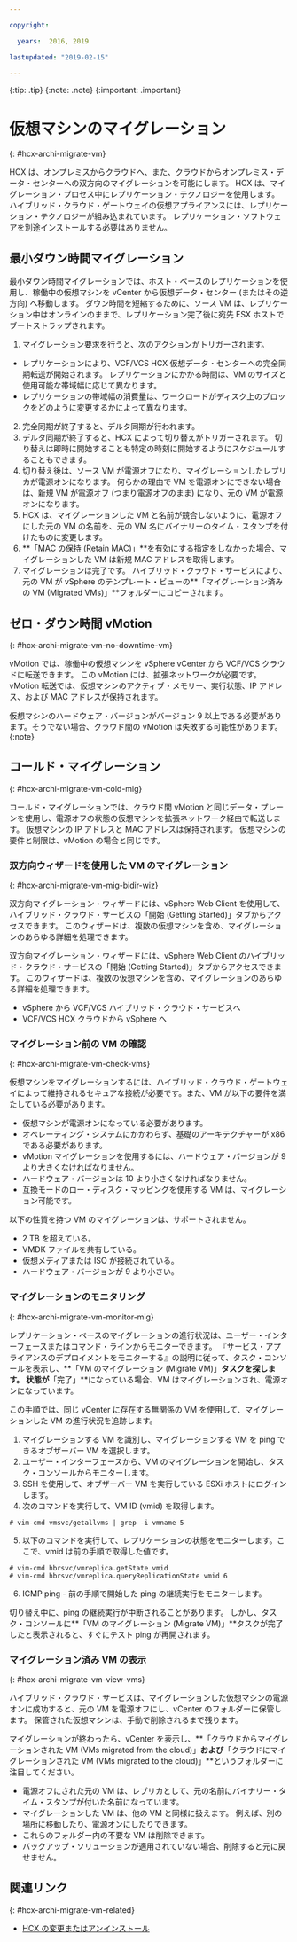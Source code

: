 ```yaml
---

copyright:

  years:  2016, 2019

lastupdated: "2019-02-15"

---
```


{:tip: .tip}
{:note: .note}
{:important: .important}

# 仮想マシンのマイグレーション
{: #hcx-archi-migrate-vm}

HCX は、オンプレミスからクラウドへ、また、クラウドからオンプレミス・データ・センターへの双方向のマイグレーションを可能にします。 HCX は、マイグレーション・プロセス中にレプリケーション・テクノロジーを使用します。 ハイブリッド・クラウド・ゲートウェイの仮想アプライアンスには、レプリケーション・テクノロジーが組み込まれています。 レプリケーション・ソフトウェアを別途インストールする必要はありません。

## 最小ダウン時間マイグレーション

最小ダウン時間マイグレーションでは、ホスト・ベースのレプリケーションを使用し、稼働中の仮想マシンを vCenter から仮想データ・センター (またはその逆方向) へ移動します。 ダウン時間を短縮するために、ソース VM は、レプリケーション中はオンラインのままで、レプリケーション完了後に宛先 ESX ホストでブートストラップされます。

1. マイグレーション要求を行うと、次のアクションがトリガーされます。
  * レプリケーションにより、VCF/VCS HCX 仮想データ・センターへの完全同期転送が開始されます。 レプリケーションにかかる時間は、VM のサイズと使用可能な帯域幅に応じて異なります。
  * レプリケーションの帯域幅の消費量は、ワークロードがディスク上のブロックをどのように変更するかによって異なります。
2. 完全同期が終了すると、デルタ同期が行われます。
3. デルタ同期が終了すると、HCX によって切り替えがトリガーされます。 切り替えは即時に開始することも特定の時刻に開始するようにスケジュールすることもできます。
4. 切り替え後は、ソース VM が電源オフになり、マイグレーションしたレプリカが電源オンになります。 何らかの理由で VM を電源オンにできない場合は、新規 VM が電源オフ (つまり電源オフのまま) になり、元の VM が電源オンになります。
5. HCX は、マイグレーションした VM と名前が競合しないように、電源オフにした元の VM の名前を、元の VM 名にバイナリーのタイム・スタンプを付けたものに変更します。
6. **「MAC の保持 (Retain MAC)」**を有効にする指定をしなかった場合、マイグレーションした VM は新規 MAC アドレスを取得します。
7. マイグレーションは完了です。 ハイブリッド・クラウド・サービスにより、元の VM が vSphere のテンプレート・ビューの**「マイグレーション済みの VM (Migrated VMs)」**フォルダーにコピーされます。

## ゼロ・ダウン時間 vMotion
{: #hcx-archi-migrate-vm-no-downtime-vm}

vMotion では、稼働中の仮想マシンを vSphere vCenter から VCF/VCS クラウドに転送できます。 この vMotion には、拡張ネットワークが必要です。 vMotion 転送では、仮想マシンのアクティブ・メモリー、実行状態、IP アドレス、および MAC アドレスが保持されます。

仮想マシンのハードウェア・バージョンがバージョン 9 以上である必要があります。そうでない場合、クラウド間の vMotion は失敗する可能性があります。
{:note}

## コールド・マイグレーション
{: #hcx-archi-migrate-vm-cold-mig}

コールド・マイグレーションでは、クラウド間 vMotion と同じデータ・プレーンを使用し、電源オフの状態の仮想マシンを拡張ネットワーク経由で転送します。 仮想マシンの IP アドレスと MAC アドレスは保持されます。 仮想マシンの要件と制限は、vMotion の場合と同じです。

### 双方向ウィザードを使用した VM のマイグレーション
{: #hcx-archi-migrate-vm-mig-bidir-wiz}

双方向マイグレーション・ウィザードには、vSphere Web Client を使用して、ハイブリッド・クラウド・サービスの「開始 (Getting Started)」タブからアクセスできます。 このウィザードは、複数の仮想マシンを含め、マイグレーションのあらゆる詳細を処理できます。

双方向マイグレーション・ウィザードには、vSphere Web Client のハイブリッド・クラウド・サービスの「開始 (Getting Started)」タブからアクセスできます。 このウィザードは、複数の仮想マシンを含め、マイグレーションのあらゆる詳細を処理できます。
* vSphere から VCF/VCS ハイブリッド・クラウド・サービスへ
* VCF/VCS HCX クラウドから vSphere へ

### マイグレーション前の VM の確認
{: #hcx-archi-migrate-vm-check-vms}

仮想マシンをマイグレーションするには、ハイブリッド・クラウド・ゲートウェイによって維持されるセキュアな接続が必要です。また、VM が以下の要件を満たしている必要があります。
* 仮想マシンが電源オンになっている必要があります。
* オペレーティング・システムにかかわらず、基礎のアーキテクチャーが x86 である必要があります。
* vMotion マイグレーションを使用するには、ハードウェア・バージョンが 9 より大きくなければなりません。
* ハードウェア・バージョンは 10 より小さくなければなりません。
* 互換モードのロー・ディスク・マッピングを使用する VM は、マイグレーション可能です。

以下の性質を持つ VM のマイグレーションは、サポートされません。
* 2 TB を超えている。
* VMDK ファイルを共有している。
* 仮想メディアまたは ISO が接続されている。
* ハードウェア・バージョンが 9 より小さい。

### マイグレーションのモニタリング
{: #hcx-archi-migrate-vm-monitor-mig}

レプリケーション・ベースのマイグレーションの進行状況は、ユーザー・インターフェースまたはコマンド・ラインからモニターできます。 『サービス・アプライアンスのデプロイメントをモニターする』の説明に従って、タスク・コンソールを表示し、**「VM のマイグレーション (Migrate VM)」**タスクを探します。 状態が**「完了」**になっている場合、VM はマイグレーションされ、電源オンになっています。

この手順では、同じ vCenter に存在する無関係の VM を使用して、マイグレーションした VM の進行状況を追跡します。

1. マイグレーションする VM を識別し、マイグレーションする VM を ping できるオブザーバー VM を選択します。
2. ユーザー・インターフェースから、VM のマイグレーションを開始し、タスク・コンソールからモニターします。
3. SSH を使用して、オブザーバー VM を実行している ESXi ホストにログインします。
4. 次のコマンドを実行して、VM ID (vmid) を取得します。

  ```
  # vim-cmd vmsvc/getallvms | grep -i vmname 5
  ```

5. 以下のコマンドを実行して、レプリケーションの状態をモニターします。ここで、vmid は前の手順で取得した値です。

  ```
  # vim-cmd hbrsvc/vmreplica.getState vmid
  # vim-cmd hbrsvc/vmreplica.queryReplicationState vmid 6
  ```

6. ICMP ping - 前の手順で開始した ping の継続実行をモニターします。

切り替え中に、ping の継続実行が中断されることがあります。 しかし、タスク・コンソールに**「VM のマイグレーション (Migrate VM)」**タスクが完了したと表示されると、すぐにテスト ping が再開されます。

### マイグレーション済み VM の表示
{: #hcx-archi-migrate-vm-view-vms}

ハイブリッド・クラウド・サービスは、マイグレーションした仮想マシンの電源オンに成功すると、元の VM を電源オフにし、vCenter のフォルダーに保管します。 保管された仮想マシンは、手動で削除されるまで残ります。

マイグレーションが終わったら、vCenter を表示し、**「クラウドからマイグレーションされた VM (VMs migrated from the cloud)」**および**「クラウドにマイグレーションされた VM (VMs migrated to the cloud)」**というフォルダーに注目してください。
* 電源オフにされた元の VM は、レプリカとして、元の名前にバイナリー・タイム・スタンプが付いた名前になっています。
* マイグレーションした VM は、他の VM と同様に扱えます。 例えば、別の場所に移動したり、電源オンにしたりできます。
* これらのフォルダー内の不要な VM は削除できます。
* バックアップ・ソリューションが適用されていない場合、削除すると元に戻せません。

## 関連リンク
{: #hcx-archi-migrate-vm-related}

* [HCX の変更またはアンインストール](/docs/services/vmwaresolutions/archiref/hcx-archi?topic=vmware-solutions-hcx-archi-mod-uninstall)
